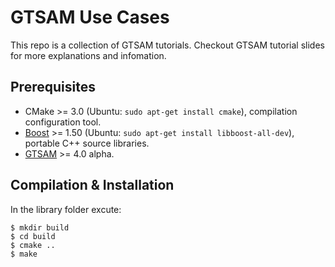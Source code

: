 # GTSAM Use Cases

This repo is a collection of GTSAM tutorials. Checkout GTSAM tutorial slides for more explanations and infomation.

Prerequisites
------

- CMake >= 3.0 (Ubuntu: `sudo apt-get install cmake`), compilation configuration tool.
- [Boost](http://www.boost.org/) >= 1.50 (Ubuntu: `sudo apt-get install libboost-all-dev`), portable C++ source libraries.
- [GTSAM](https://bitbucket.org/gtborg/gtsam) >= 4.0 alpha.

Compilation & Installation
------

In the library folder excute:

```
$ mkdir build
$ cd build
$ cmake ..
$ make
```
